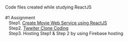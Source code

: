 Code files created while studying ReactJS<br>
<br>
#1 Assignment<br>
&nbsp;&nbsp; Step1. <a href="https://nomadcoders.co/react-for-beginners/lobby">Create Movie Web Service using ReactJS</a><br>
&nbsp;&nbsp; Step2. <a href="https://nomadcoders.co/nwitter">Twwiter Clone Coding</a><br>
&nbsp;&nbsp; Step3. Hosting Step1 & Step 2 by using Firebase hosting<br>